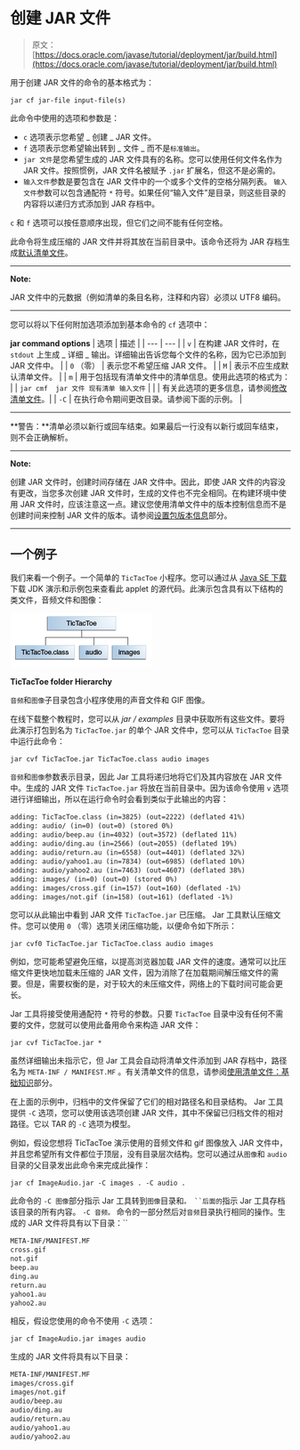 # 创建 JAR 文件

> 原文： [https://docs.oracle.com/javase/tutorial/deployment/jar/build.html](https://docs.oracle.com/javase/tutorial/deployment/jar/build.html)

用于创建 JAR 文件的命令的基本格式为：

```
jar cf jar-file input-file(s)

```

此命令中使用的选项和参数是：

*   `c` 选项表示您希望 _ 创建 _ JAR 文件。
*   `f` 选项表示您希望输出转到 _ 文件 _ 而不是`标准输出`。
*   `jar 文件`是您希望生成的 JAR 文件具有的名称。您可以使用任何文件名作为 JAR 文件。按照惯例，JAR 文件名被赋予 `.jar` 扩展名，但这不是必需的。
*   `输入文件`参数是要包含在 JAR 文件中的一个或多个文件的空格分隔列表。 `输入文件`参数可以包含通配符 `*` 符号。如果任何“输入文件”是目录，则这些目录的内容将以递归方式添加到 JAR 存档中。

`c` 和 `f` 选项可以按任意顺序出现，但它们之间不能有任何空格。

此命令将生成压缩的 JAR 文件并将其放在当前目录中。该命令还将为 JAR 存档生成[默认清单文件](defman.html)。

* * *

**Note:** 

JAR 文件中的元数据（例如清单的条目名称，注释和内容）必须以 UTF8 编码。

* * *

您可以将以下任何附加选项添加到基本命令的 `cf` 选项中：

**jar command options**
| 选项 | 描述 |
| --- | --- |
| `v` | 在构建 JAR 文件时，在 `stdout` 上生成 _ 详细 _ 输出。详细输出告诉您每个文件的名称，因为它已添加到 JAR 文件中。 |
| `0` （零） | 表示您不希望压缩 JAR 文件。 |
| `M` | 表示不应生成默认清单文件。 |
| `m` | 用于包括现有清单文件中的清单信息。使用此选项的格式为：
| | `jar cmf  jar 文件 现有清单 输入文件` |
| | 有关此选项的更多信息，请参阅[修改清单文件](modman.html)。|
| `-C` | 在执行命令期间更改目录。请参阅下面的示例。 |

* * *

**警告：**清单必须以新行或回车结束。如果最后一行没有以新行或回车结束，则不会正确解析。

* * *

**Note:** 

创建 JAR 文件时，创建时间存储在 JAR 文件中。因此，即使 JAR 文件的内容没有更改，当您多次创建 JAR 文件时，生成的文件也不完全相同。在构建环境中使用 JAR 文件时，应该注意这一点。建议您使用清单文件中的版本控制信息而不是创建时间来控制 JAR 文件的版本。请参阅[设置包版本信息](packageman.html)部分。

* * *

## 一个例子

我们来看一个例子。一个简单的 `TicTacToe` 小程序。您可以通过从 [Java SE 下载](http://www.oracle.com/technetwork/java/javase/downloads/index.html)下载 JDK 演示和示例包来查看此 applet 的源代码。此演示包含具有以下结构的类文件，音频文件和图像：

![TicTacToe folder Hierarchy](img/562a451db5e5ce820d754b8d57666280.jpg)

**TicTacToe folder Hierarchy**



`音频`和`图像`子目录包含小程序使用的声音文件和 GIF 图像。

在线下载整个教程时，您可以从 _jar / examples_ 目录中获取所有这些文件。要将此演示打包到名为 `TicTacToe.jar` 的单个 JAR 文件中，您可以从 `TicTacToe` 目录中运行此命令：

```
jar cvf TicTacToe.jar TicTacToe.class audio images

```

`音频`和`图像`参数表示目录​​，因此 Jar 工具将递归地将它们及其内容放在 JAR 文件中。生成的 JAR 文件 `TicTacToe.jar` 将放在当前目录中。因为该命令使用 `v` 选项进行详细输出，所以在运行命令时会看到类似于此输出的内容：

```
adding: TicTacToe.class (in=3825) (out=2222) (deflated 41%)
adding: audio/ (in=0) (out=0) (stored 0%)
adding: audio/beep.au (in=4032) (out=3572) (deflated 11%)
adding: audio/ding.au (in=2566) (out=2055) (deflated 19%)
adding: audio/return.au (in=6558) (out=4401) (deflated 32%)
adding: audio/yahoo1.au (in=7834) (out=6985) (deflated 10%)
adding: audio/yahoo2.au (in=7463) (out=4607) (deflated 38%)
adding: images/ (in=0) (out=0) (stored 0%)
adding: images/cross.gif (in=157) (out=160) (deflated -1%)
adding: images/not.gif (in=158) (out=161) (deflated -1%)

```

您可以从此输出中看到 JAR 文件 `TicTacToe.jar` 已压缩。 Jar 工具默认压缩文件。您可以使用 `0` （零）选项关闭压缩功能，以便命令如下所示：

```
jar cvf0 TicTacToe.jar TicTacToe.class audio images

```

例如，您可能希望避免压缩，以提高浏览器加载 JAR 文件的速度。通常可以比压缩文件更快地加载未压缩的 JAR 文件，因为消除了在加载期间解压缩文件的需要。但是，需要权衡的是，对于较大的未压缩文件，网络上的下载时间可能会更长。

Jar 工具将接受使用通配符 `*` 符号的参数。只要 `TicTacToe` 目录中没有任何不需要的文件，您就可以使用此备用命令来构造 JAR 文件：

```
jar cvf TicTacToe.jar *

```

虽然详细输出未指示它，但 Jar 工具会自动将清单文件添加到 JAR 存档中，路径名为 `META-INF / MANIFEST.MF` 。有关清单文件的信息，请参阅[使用清单文件：基础知识](manifestindex.html)部分。

在上面的示例中，归档中的文件保留了它们的相对路径名和目录结构。 Jar 工具提供 `-C` 选项，您可以使用该选项创建 JAR 文件，其中不保留已归档文件的相对路径。它以 TAR 的 `-C` 选项为模型。

例如，假设您想将 TicTacToe 演示使用的音频文件和 gif 图像放入 JAR 文件中，并且您希望所有文件都位于顶层，没有目录层次结构。您可以通过从`图像`和 `audio` 目录的父目录发出此命令来完成此操作：

```
jar cf ImageAudio.jar -C images . -C audio .

```

此命令的 `-C 图像`部分指示 Jar 工具转到`图像`目录和`。 ``后面的`指示 Jar 工具存档该目录的所有内容。 `-C 音频。` 命令的一部分然后对`音频`目录执行相同的操作。生成的 JAR 文件将具有以下目录：``

```
META-INF/MANIFEST.MF
cross.gif
not.gif
beep.au
ding.au
return.au
yahoo1.au
yahoo2.au

```

相反，假设您使用的命令不使用 `-C` 选项：

```
jar cf ImageAudio.jar images audio

```

生成的 JAR 文件将具有以下目录：

```
META-INF/MANIFEST.MF
images/cross.gif
images/not.gif
audio/beep.au
audio/ding.au
audio/return.au
audio/yahoo1.au
audio/yahoo2.au

```